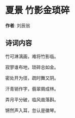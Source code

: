 # 夏景 竹影金琐碎

**作者**: 刘辰翁

## 诗词内容

竹可淋漓画，难将竹影临。

寂寥谁布地，琐碎总如金。

密处开为径，疏时舞又阴。

汗青销作字，翡翠屑成林。

弄月平分破，临风凿落斟。

锵然声入耳，忽认是徽琴。

